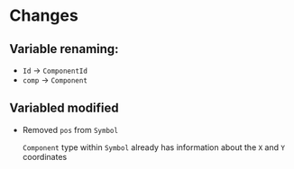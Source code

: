 # Changes

## Variable renaming:
- `Id` -> `ComponentId`
- `comp` -> `Component`

## Variabled modified
- Removed `pos` from `Symbol` 

  `Component` type within `Symbol` already has information about the `X` and `Y` coordinates